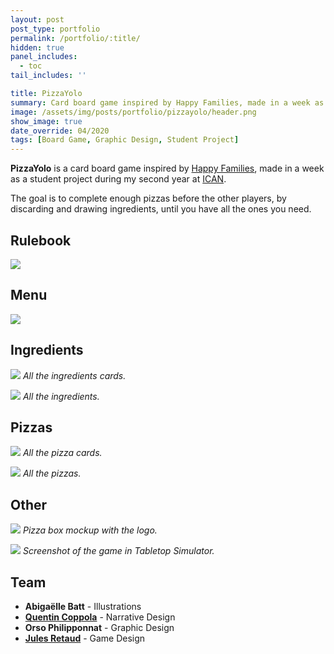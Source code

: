 ```yaml
---
layout: post
post_type: portfolio
permalink: /portfolio/:title/
hidden: true
panel_includes:
  - toc
tail_includes: ''

title: PizzaYolo
summary: Card board game inspired by Happy Families, made in a week as a student project during my second year at ICAN.
image: /assets/img/posts/portfolio/pizzayolo/header.png
show_image: true
date_override: 04/2020
tags: [Board Game, Graphic Design, Student Project]
---
```


**PizzaYolo** is a card board game inspired by [Happy Families](https://en.wikipedia.org/wiki/Happy_Families), made in a week as a student project during my second year at [ICAN](https://www.ican-design.fr/).

The goal is to complete enough pizzas before the other players, by discarding and drawing ingredients, until you have all the ones you need.

## Rulebook

![](/assets/img/posts/portfolio/pizzayolo/rulebook.png)

## Menu

![](/assets/img/posts/portfolio/pizzayolo/menu.png)

## Ingredients

![](/assets/img/posts/portfolio/pizzayolo/ingredient_cards.gif)
_All the ingredients cards._

![](/assets/img/posts/portfolio/pizzayolo/ingredients.png)
_All the ingredients._

## Pizzas

![](/assets/img/posts/portfolio/pizzayolo/pizza_cards.gif)
_All the pizza cards._

![](/assets/img/posts/portfolio/pizzayolo/pizzas.png)
_All the pizzas._

## Other

![](/assets/img/posts/portfolio/pizzayolo/box_mockup.png)
_Pizza box mockup with the logo._

![](/assets/img/posts/portfolio/pizzayolo/tabletop_simulator_screenshot.png)
_Screenshot of the game in Tabletop Simulator._

## Team

- **Abigaëlle Batt** - Illustrations
- **[Quentin Coppola](https://www.behance.net/quentincoppola)** - Narrative Design
- **Orso Philipponnat** - Graphic Design
- **[Jules Retaud](https://julesretaud.com)** - Game Design
